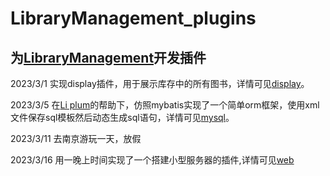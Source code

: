 # LibraryManagement_plugins  
## 为[LibraryManagement](https://github.com/OneOFF-ive/LibraryManagement)开发插件

2023/3/1 实现display插件，用于展示库存中的所有图书，详情可见[display](https://github.com/OneOFF-ive/LibraryManagement_plugins/tree/master/display)。

2023/3/5 在[Li plum](https://github.com/liplum)的帮助下，仿照mybatis实现了一个简单orm框架，使用xml文件保存sql模板然后动态生成sql语句，详情可见[mysql](https://github.com/OneOFF-ive/LibraryManagement_plugins/tree/master/mysql)。  
  
2023/3/11 去南京游玩一天，放假  
  
2023/3/16 用一晚上时间实现了一个搭建小型服务器的插件,详情可见[web](https://github.com/OneOFF-ive/LibraryManagement_plugins/tree/master/web)
